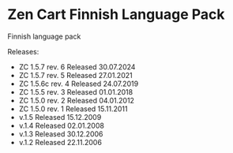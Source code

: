 # Zen Cart Finnish Language Pack 
Finnish language pack

Releases:
 - ZC 1.5.7  rev. 6 Released 30.07.2024
 - ZC 1.5.7  rev. 5 Released 27.01.2021
 - ZC 1.5.6c rev. 4 Released 24.07.2019
 - ZC 1.5.5  rev. 3 Released 01.01.2018
 - ZC 1.5.0  rev. 2 Released 04.01.2012
 - ZC 1.5.0  rev. 1 Released 15.11.2011
 - v.1.5 Released 15.12.2009
 - v.1.4 Released 02.01.2008
 - v.1.3 Released 30.12.2006
 - v.1.2 Released 22.11.2006